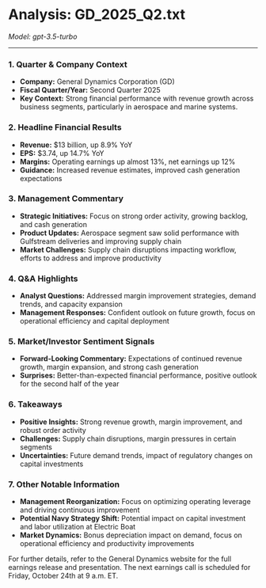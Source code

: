 # Analysis: GD_2025_Q2.txt

*Model: gpt-3.5-turbo*

---

### 1. Quarter & Company Context
- **Company:** General Dynamics Corporation (GD)
- **Fiscal Quarter/Year:** Second Quarter 2025
- **Key Context:** Strong financial performance with revenue growth across business segments, particularly in aerospace and marine systems.

### 2. Headline Financial Results
- **Revenue:** $13 billion, up 8.9% YoY
- **EPS:** $3.74, up 14.7% YoY
- **Margins:** Operating earnings up almost 13%, net earnings up 12%
- **Guidance:** Increased revenue estimates, improved cash generation expectations

### 3. Management Commentary
- **Strategic Initiatives:** Focus on strong order activity, growing backlog, and cash generation
- **Product Updates:** Aerospace segment saw solid performance with Gulfstream deliveries and improving supply chain
- **Market Challenges:** Supply chain disruptions impacting workflow, efforts to address and improve productivity

### 4. Q&A Highlights
- **Analyst Questions:** Addressed margin improvement strategies, demand trends, and capacity expansion
- **Management Responses:** Confident outlook on future growth, focus on operational efficiency and capital deployment

### 5. Market/Investor Sentiment Signals
- **Forward-Looking Commentary:** Expectations of continued revenue growth, margin expansion, and strong cash generation
- **Surprises:** Better-than-expected financial performance, positive outlook for the second half of the year

### 6. Takeaways
- **Positive Insights:** Strong revenue growth, margin improvement, and robust order activity
- **Challenges:** Supply chain disruptions, margin pressures in certain segments
- **Uncertainties:** Future demand trends, impact of regulatory changes on capital investments

### 7. Other Notable Information
- **Management Reorganization:** Focus on optimizing operating leverage and driving continuous improvement
- **Potential Navy Strategy Shift:** Potential impact on capital investment and labor utilization at Electric Boat
- **Market Dynamics:** Bonus depreciation impact on demand, focus on operational efficiency and productivity improvements

For further details, refer to the General Dynamics website for the full earnings release and presentation. The next earnings call is scheduled for Friday, October 24th at 9 a.m. ET.